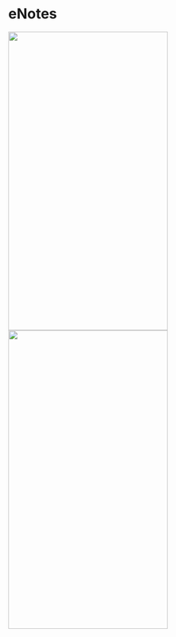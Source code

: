 # eNotes
 <img src="https://i.imgur.com/p9SQys9.png" width="320" height="600">
 <img src="https://i.imgur.com/7OVVVb9.png" width="320" height="600">

